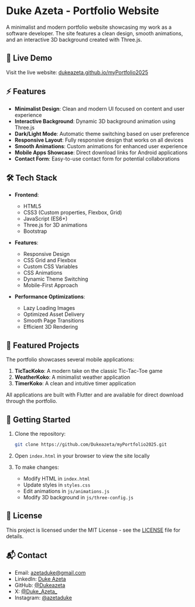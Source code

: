# Duke Azeta - Portfolio Website

A minimalist and modern portfolio website showcasing my work as a software developer. The site features a clean design, smooth animations, and an interactive 3D background created with Three.js.

## 🌟 Live Demo

Visit the live website: [dukeazeta.github.io/myPortfolio2025](https://dukeazeta.github.io/myPortfolio2025)

## ⚡ Features

- **Minimalist Design**: Clean and modern UI focused on content and user experience
- **Interactive Background**: Dynamic 3D background animation using Three.js
- **Dark/Light Mode**: Automatic theme switching based on user preference
- **Responsive Layout**: Fully responsive design that works on all devices
- **Smooth Animations**: Custom animations for enhanced user experience
- **Mobile Apps Showcase**: Direct download links for Android applications
- **Contact Form**: Easy-to-use contact form for potential collaborations

## 🛠️ Tech Stack

- **Frontend**:
  - HTML5
  - CSS3 (Custom properties, Flexbox, Grid)
  - JavaScript (ES6+)
  - Three.js for 3D animations
  - Bootstrap

- **Features**:
  - Responsive Design
  - CSS Grid and Flexbox
  - Custom CSS Variables
  - CSS Animations
  - Dynamic Theme Switching
  - Mobile-First Approach

- **Performance Optimizations**:
  - Lazy Loading Images
  - Optimized Asset Delivery
  - Smooth Page Transitions
  - Efficient 3D Rendering

## 📱 Featured Projects

The portfolio showcases several mobile applications:

1. **TicTacKoko**: A modern take on the classic Tic-Tac-Toe game
2. **WeatherKoko**: A minimalist weather application
3. **TimerKoko**: A clean and intuitive timer application

All applications are built with Flutter and are available for direct download through the portfolio.

## 🚀 Getting Started

1. Clone the repository:
   ```bash
   git clone https://github.com/Dukeazeta/myPortfolio2025.git
   ```

2. Open `index.html` in your browser to view the site locally

3. To make changes:
   - Modify HTML in `index.html`
   - Update styles in `styles.css`
   - Edit animations in `js/animations.js`
   - Modify 3D background in `js/three-config.js`

## 📄 License

This project is licensed under the MIT License - see the [LICENSE](LICENSE) file for details.

## 📬 Contact

- Email: azetaduke@gmail.com
- LinkedIn: [Duke Azeta](https://linkedin.com/in/duke-azeta)
- GitHub: [@Dukeazeta](https://github.com/Dukeazeta)
- X: [@Duke_Azeta_](https://x.com/Duke_Azeta_)
- Instagram: [@azetaduke](https://www.instagram.com/azetaduke)
